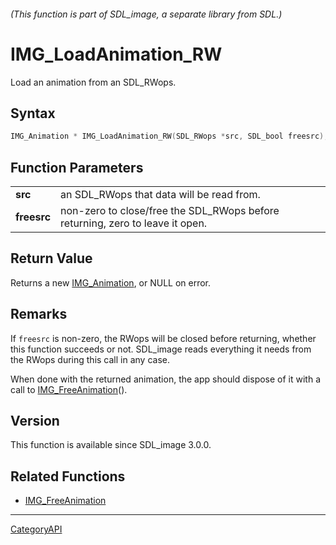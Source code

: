 ###### (This function is part of SDL_image, a separate library from SDL.)
# IMG_LoadAnimation_RW

Load an animation from an SDL_RWops.

## Syntax

```c
IMG_Animation * IMG_LoadAnimation_RW(SDL_RWops *src, SDL_bool freesrc);

```

## Function Parameters

|                 |                                                                               |
| --------------- | ----------------------------------------------------------------------------- |
| **src**         | an SDL_RWops that data will be read from.                                     |
| **freesrc**     | non-zero to close/free the SDL_RWops before returning, zero to leave it open. |

## Return Value

Returns a new [IMG_Animation](IMG_Animation), or NULL on error.

## Remarks

If `freesrc` is non-zero, the RWops will be closed before returning,
whether this function succeeds or not. SDL_image reads everything it needs
from the RWops during this call in any case.

When done with the returned animation, the app should dispose of it with a
call to [IMG_FreeAnimation](IMG_FreeAnimation)().

## Version

This function is available since SDL_image 3.0.0.

## Related Functions

* [IMG_FreeAnimation](IMG_FreeAnimation)

----
[CategoryAPI](CategoryAPI)

